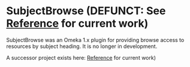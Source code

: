 # SubjectBrowse (DEFUNCT: See [Reference](https://github.com/Daniel-KM/Reference) for current work)

SubjectBrowse was an Omeka 1.x plugin for providing browse access to resources by subject heading.  It is no longer in development.  

A successor project exists here: [Reference](https://github.com/Daniel-KM/Reference) for current work)
